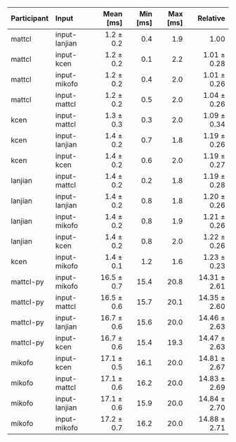 | Participant | Input | Mean [ms] | Min [ms] | Max [ms] | Relative |
|:---|:---|---:|---:|---:|---:|
| mattcl | input-lanjian | 1.2 ± 0.2 | 0.4 | 1.9 | 1.00 |
| mattcl | input-kcen | 1.2 ± 0.2 | 0.1 | 2.2 | 1.01 ± 0.28 |
| mattcl | input-mikofo | 1.2 ± 0.2 | 0.4 | 2.0 | 1.01 ± 0.26 |
| mattcl | input-mattcl | 1.2 ± 0.2 | 0.5 | 2.0 | 1.04 ± 0.26 |
| kcen | input-mattcl | 1.3 ± 0.3 | 0.3 | 2.0 | 1.09 ± 0.34 |
| kcen | input-lanjian | 1.4 ± 0.2 | 0.7 | 1.8 | 1.19 ± 0.26 |
| kcen | input-kcen | 1.4 ± 0.2 | 0.6 | 2.0 | 1.19 ± 0.27 |
| lanjian | input-mattcl | 1.4 ± 0.2 | 0.2 | 1.8 | 1.19 ± 0.28 |
| lanjian | input-lanjian | 1.4 ± 0.2 | 0.8 | 1.8 | 1.20 ± 0.26 |
| lanjian | input-mikofo | 1.4 ± 0.2 | 0.8 | 1.9 | 1.21 ± 0.26 |
| lanjian | input-kcen | 1.4 ± 0.2 | 0.8 | 2.0 | 1.22 ± 0.26 |
| kcen | input-mikofo | 1.4 ± 0.1 | 1.2 | 1.6 | 1.23 ± 0.23 |
| mattcl-py | input-mikofo | 16.5 ± 0.7 | 15.4 | 20.8 | 14.31 ± 2.61 |
| mattcl-py | input-mattcl | 16.5 ± 0.6 | 15.7 | 20.1 | 14.35 ± 2.60 |
| mattcl-py | input-lanjian | 16.7 ± 0.6 | 15.6 | 20.0 | 14.46 ± 2.63 |
| mattcl-py | input-kcen | 16.7 ± 0.6 | 15.4 | 19.3 | 14.47 ± 2.63 |
| mikofo | input-kcen | 17.1 ± 0.5 | 16.1 | 20.0 | 14.81 ± 2.67 |
| mikofo | input-mattcl | 17.1 ± 0.6 | 16.2 | 20.0 | 14.83 ± 2.69 |
| mikofo | input-lanjian | 17.1 ± 0.6 | 15.9 | 20.0 | 14.84 ± 2.70 |
| mikofo | input-mikofo | 17.2 ± 0.7 | 16.2 | 20.0 | 14.88 ± 2.71 |

